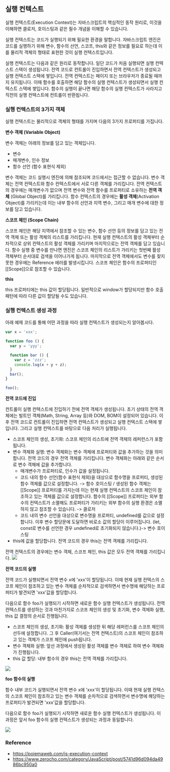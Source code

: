 ## 실행 컨텍스트
실행 컨텍스트(Execution Context)는 자바스크립트의 핵심적인 동작 원리로, 이것을 이해하면 클로저, 호이스팅과 같은 필수 개념을 이해할 수 있습니다.

실행 컨텍스트는 코드가 실행되기 위해 필요한 환경을 말합니다. 자바스크립트 엔진은 코드를 실행하기 위해 변수, 함수의 선언, 스코프, this와 같은 정보를 필요로 하는데 이를 물리적 객체의 형태로 표현한 것이 실행 컨텍스트입니다.

실행 컨텍스트는 다음과 같은 원리로 동작합니다. 일단 코드가 처음 실행되면 실행 컨텍스트 스택이 생성됩니다. 전역 코드로 컨트롤이 진입하면서 전역 컨텍스트가 생성되고 실행 컨텍스트 스택에 쌓입니다. 전역 컨텍스트는 페이지 또는 브라우저가 종료될 때까지 유지됩니다. 이때 함수를 호출하면 해당 함수의 실행 컨텍스트가 생성되면서 실행 컨텍스트 스택에 쌓입니다. 함수의 실행이 끝나면 해당 함수의 실행 컨텍스트가 사라지고 직전의 실행 컨텍스트에 컨트롤이 반환됩니다.

### 실행 컨텍스트의 3가지 객체
실행 컨텍스트는 물리적으로 객체의 형태를 가지며 다음의 3가지 프로퍼티를 가집니다.

**변수 객체 (Variable Object)**

변수 객체는 아래의 정보를 담고 있는 객체입니다.
- 변수
- 매개변수, 인수 정보
- 함수 선언 (함수 표현식 제외)

변수 객체는 코드 실행시 엔진에 의해 참조되며 코드에서는 접근할 수 없습니다. 변수 객체는 전역 컨텍스트와 함수 컨텍스트에서 서로 다른 객체를 가리킵니다. 전역 컨텍스트의 경우에는 매개변수가 없으며 전역 변수와 전역 함수를 프로퍼티로 소유하는 **전역 객체** (Global Object)를 가리킵니다. 함수 컨텍스트의 경우에는 **활성 객체**(Activation Object)를 가리키는데 이는 내부 함수의 선언과 지역 변수, 그리고 매개 변수에 대한 정보를 담고 있습니다.

**스코프 체인 (Scope Chain)**
	
스코프 체인은 해당 지역에서 참조할 수 있는 변수, 함수 선언 등의 정보를 담고 있는 전역 객체 또는 활성 객체의 리스트를 가리킵니다. 현재 실행 컨텍스트의 활성 객체부터 순차적으로 상위 컨텍스트의 활성 객체를 가리키며 마지막으로는 전역 객체를 담고 있습니다. 함수 실행 중 변수를 만나면 엔진은 스코프 체인의 리스트가 가리키는 첫번째 활성 객체부터 순서대로 검색을 이어나가게 됩니다. 마지막으로 전역 객체에서도 변수를 찾지 못한 경우에는 Reference 에러를 발생시킵니다. 스코프 체인은 함수의 프로퍼티인 [[Scope]]으로 참조할 수 있습니다.

**this**

this 프로퍼티에는 this 값이 할당됩니다. 일반적으로 window가 할당되지만 함수 호출 패턴에 따라 다른 값이 할당될 수도 있습니다.
	
### 실행 컨텍스트 생성 과정
아래 예제 코드를 통해 어떤 과정을 따라 실행 컨텍스트가 생성되는지 알아봅시다.
```javascript
var x = 'xxx';

function foo () {
  var y = 'yyy';

  function bar () {
    var z = 'zzz';
    console.log(x + y + z);
  }
  bar();
}

foo();
```

**전역 코드에 진입**

컨트롤이 실행 컨텍스트에 진입하기 전에 전역 객체가 생성됩니다. 초기 상태의 전역 객체에는 빌트인 객체(Math, String, Array 등)와 DOM, BOM이 설정되어 있습니다. 이후 전역 코드로 컨트롤이 진입하면 전역 컨텍스트가 생성되고 실행 컨텍스트 스택에 쌓입니다. 그리고 실행 컨텍스트를 바탕으로 다음 처리가 실행됩니다.
- 스코프 체인의 생성, 초기화: 스코프 체인의 리스트에 전역 객체의 레퍼런스가 포함됩니다.
- 변수 객체화 실행: 변수 객체화는 변수 객체에 프로퍼티와 값을 추가하는 것을 의미합니다. 전역 코드의 경우 전역 객체를 가리킵니다. 변수 객체화는 아래와 같은 순서로 변수 객체에 값을 추가합니다.
	- 매개변수가 프로퍼티로, 인수가 값을 설정됩니다.
	- 코드 내의 함수 선언(함수 표현식 제외)을 대상으로 함수명을 프로퍼티, 생성된 함수 객체를 값으로 설정합니다. -> 함수 호이스팅 / 생성된 함수 객체는 [[Scope]] 프로퍼티를 가지는데 이는 현재 실행 컨텍스트의 스코프 체인이 참조하고 있는 객체를 값으로 설정합니다. 함수의 [[Scope]] 프로퍼티는 외부 함수의 컨텍스트가 소멸해도 프로퍼티가 가리키는 외부 함수의 실행 환경은 소멸하지 않고 참조할 수 있습니다. -> 클로저
	- 코드 내의 변수 선언을 대상으로 변수명을 프로퍼티, undefined를 값으로 설정합니다. 이후 변수 할당문에 도달하면 비로소 값의 할당이 이루어집니다. (let, const로 변수를 선언한 경우 undefined로 초기화되지 않습니다.)-> 변수 호이스팅
- this에 값을 할당합니다. 전역 코드의 경우 this는 전역 객체를 가리킵니다.

전역 컨텍스트의 경우에는 변수 객체, 스코프 체인, this 값은 모두 전역 객체를 가리킵니다.
![](https://poiemaweb.com/img/ec_9.png)

**전역 코드의 실행**

전역 코드가 실행되면서 전역 변수 x에 'xxx'이 할당됩니다. 이때 현재 실행 컨텍스의 스코프 체인이 참조하고 있는 변수 객체를 순차적으로 검색하면서 변수명에 해당하는 프로퍼티가 발견되면 'xxx'값을 할당합니다.

다음으로 함수 foo가 실행되기 시작하면 새로운 함수 실행 컨텍스트가 생성됩니다. 전역 컨텍스트를 생성하는 것과 마친가지로 스코프 체인의 생성 및 초기화, 변수 객체화 실행, this 값 결정의 순서로 진행됩니다.
- 스코프 체인의 생성, 초기화: 활성 객체를 생성한 뒤 해당 레퍼런스를 스코프 체인의 선두에 설정합니다. 그 후 Caller(여기서는 전역 컨텍스트)의 스코프 체인이 참조하고 있는 객체가 스코프 체인에 push됩니다.
- 변수 객체화 실행: 앞선 과정에서 생성된 활성 객체를 변수 객체로 하여 변수 객체화가 진행됩니다.
- this 값 할당: 내부 함수의 경우 this는 전역 객체를 가리킵니다.

![](https://poiemaweb.com/img/ec_15.png)

**foo 함수의 실행**

함수 내부 코드가 실행되면서 전역 변수 x에 'xxx'이 할당됩니다. 이때 현재 실행 컨텍스의 스코프 체인이 참조하고 있는 변수 객체를 순차적으로 검색하면서 변수명에 해당하는 프로퍼티가 발견되면 'xxx'값을 할당합니다.

다음으로 함수 foo가 실행되기 시작하면 새로운 함수 실행 컨텍스트가 생성됩니다. 이 과정은 앞서 foo 함수의 실행 컨텍스트가 생성되는 과정과 동일합니다.

![](https://poiemaweb.com/img/ec_19.png)


### Reference
- https://poiemaweb.com/js-execution-context
- https://www.zerocho.com/category/JavaScript/post/5741d96d094da4986bc950a0